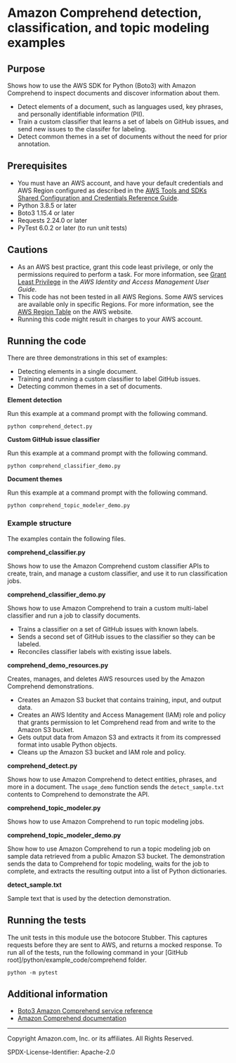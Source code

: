 # Amazon Comprehend detection, classification, and topic modeling examples

## Purpose

Shows how to use the AWS SDK for Python (Boto3) with Amazon Comprehend to inspect
documents and discover information about them.

* Detect elements of a document, such as languages used, key phrases, and personally
identifiable information (PII).
* Train a custom classifier that learns a set of labels on GitHub issues, and send 
new issues to the classifer for labeling.
* Detect common themes in a set of documents without the need for prior annotation.

## Prerequisites

- You must have an AWS account, and have your default credentials and AWS Region
  configured as described in the [AWS Tools and SDKs Shared Configuration and
  Credentials Reference Guide](https://docs.aws.amazon.com/credref/latest/refdocs/creds-config-files.html).
- Python 3.8.5 or later
- Boto3 1.15.4 or later
- Requests 2.24.0 or later
- PyTest 6.0.2 or later (to run unit tests)

## Cautions

- As an AWS best practice, grant this code least privilege, or only the 
  permissions required to perform a task. For more information, see 
  [Grant Least Privilege](https://docs.aws.amazon.com/IAM/latest/UserGuide/best-practices.html#grant-least-privilege) 
  in the *AWS Identity and Access Management 
  User Guide*.
- This code has not been tested in all AWS Regions. Some AWS services are 
  available only in specific Regions. For more information, see the 
  [AWS Region Table](https://aws.amazon.com/about-aws/global-infrastructure/regional-product-services/)
  on the AWS website.
- Running this code might result in charges to your AWS account.

## Running the code

There are three demonstrations in this set of examples:

* Detecting elements in a single document.
* Training and running a custom classifier to label GitHub issues.
* Detecting common themes in a set of documents.

**Element detection**

Run this example at a command prompt with the following command.

```
python comprehend_detect.py
``` 

**Custom GitHub issue classifier**

Run this example at a command prompt with the following command.

```
python comprehend_classifier_demo.py
``` 

**Document themes**

Run this example at a command prompt with the following command.

```
python comprehend_topic_modeler_demo.py
``` 

### Example structure

The examples contain the following files.

**comprehend_classifier.py**

Shows how to use the Amazon Comprehend custom classifier APIs to create, train, and 
manage a custom classifier, and use it to run classification jobs.  

**comprehend_classifier_demo.py**

Shows how to use Amazon Comprehend to train a custom multi-label classifier and run a 
job to classify documents.

* Trains a classifier on a set of GitHub issues with known labels.
* Sends a second set of GitHub issues to the classifier so they can be labeled.
* Reconciles classifier labels with existing issue labels.  

**comprehend_demo_resources.py**

Creates, manages, and deletes AWS resources used by the Amazon Comprehend
demonstrations.

* Creates an Amazon S3 bucket that contains training, input, and output data.
* Creates an AWS Identity and Access Management (IAM) role and policy that grants
permission to let Comprehend read from and write to the Amazon S3 bucket.
* Gets output data from Amazon S3 and extracts it from its compressed format into
usable Python objects.
* Cleans up the Amazon S3 bucket and IAM role and policy.   

**comprehend_detect.py**

Shows how to use Amazon Comprehend to detect entities, phrases, and more in a document.
The `usage_demo` function sends the `detect_sample.txt` contents to Comprehend to 
demonstrate the API.

**comprehend_topic_modeler.py**

Shows how to use Amazon Comprehend to run topic modeling jobs.

**comprehend_topic_modeler_demo.py**

Show how to use Amazon Comprehend to run a topic modeling job on sample data
retrieved from a public Amazon S3 bucket. The demonstration sends the data to 
Comprehend for topic modeling, waits for the job to complete, and extracts the 
resulting output into a list of Python dictionaries.

**detect_sample.txt**

Sample text that is used by the detection demonstration.

## Running the tests

The unit tests in this module use the botocore Stubber. This captures requests before 
they are sent to AWS, and returns a mocked response. To run all of the tests, 
run the following command in your [GitHub root]/python/example_code/comprehend 
folder.

```    
python -m pytest
```

## Additional information

- [Boto3 Amazon Comprehend service reference](https://boto3.amazonaws.com/v1/documentation/api/latest/reference/services/comprehend.html)
- [Amazon Comprehend documentation](https://docs.aws.amazon.com/comprehend/index.html)

---
Copyright Amazon.com, Inc. or its affiliates. All Rights Reserved.

SPDX-License-Identifier: Apache-2.0
